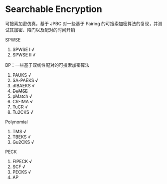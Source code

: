 # Searchable Encryption
可搜索加密仿真，基于 JPBC 对一些基于 Pairing 的可搜索加密算法的复现，并测试其加密、陷门以及配对的时间开销

SPWSE

1. SPWSE Ⅰ √
2. SPWSE Ⅱ √

BP：一些基于双线性配对的可搜索加密算法
1. PAUKS √
2. SA-PAEKS √
3. dIBAEKS √
4. ~~DuMSE~~
5. pMatch √
6. CR-IMA √
7. TuCR √
8. Tu2CKS √

Polynomial

1. TMS √
2. TBEKS √
3. Gu2CKS √

PECK

1. FIPECK √
2. SCF √
3. PECKS √
4. AP
